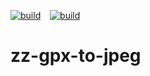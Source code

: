 [![build](https://github.com/iamasc8277/zz-gpx-to-jpeg/actions/workflows/build.yml/badge.svg)](https://github.com/iamasc8277/zz-gpx-to-jpeg/actions/workflows/build.yml)
&ensp; 
[![build](https://github.com/iamasc8277/zz-gpx-to-jpeg/actions/workflows/dependencies.yml/badge.svg)](https://github.com/iamasc8277/zz-gpx-to-jpeg/actions/workflows/dependencies.yml)

# zz-gpx-to-jpeg

